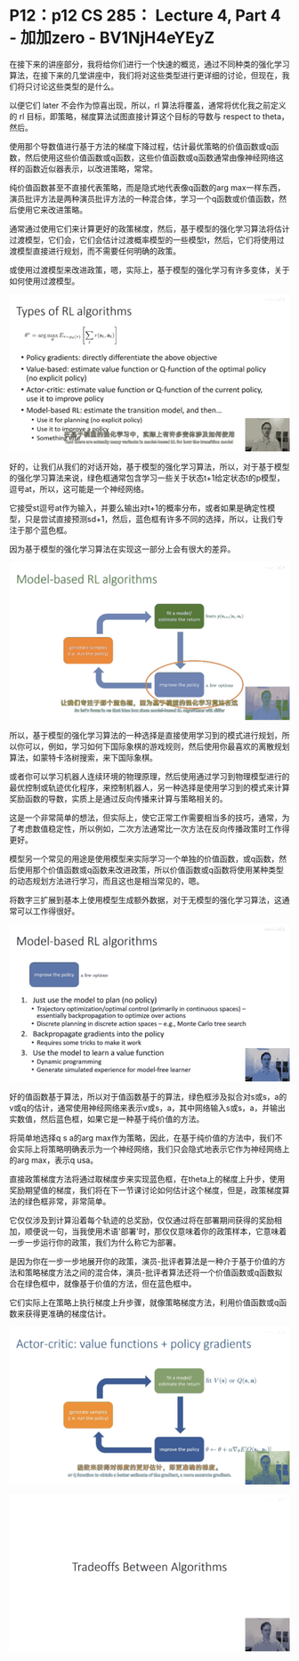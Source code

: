 # P12：p12 CS 285： Lecture 4, Part 4 - 加加zero - BV1NjH4eYEyZ

在接下来的讲座部分，我将给你们进行一个快速的概览，通过不同种类的强化学习算法，在接下来的几堂讲座中，我们将对这些类型进行更详细的讨论，但现在，我们将只讨论这些类型的是什么。

以便它们 later 不会作为惊喜出现，所以，rl 算法将覆盖，通常将优化我之前定义的 rl 目标，即策略，梯度算法试图直接计算这个目标的导数与 respect to theta，然后。

使用那个导数值进行基于方法的梯度下降过程，估计最优策略的价值函数或q函数，然后使用这些价值函数或q函数，这些价值函数或q函数通常由像神经网络这样的函数近似器表示，以改进策略，常常。

纯价值函数甚至不直接代表策略，而是隐式地代表像q函数的arg max一样东西，演员批评方法是两种演员批评方法的一种混合体，学习一个q函数或价值函数，然后使用它来改进策略。

通常通过使用它们来计算更好的政策梯度，然后，基于模型的强化学习算法将估计过渡模型，它们会，它们会估计过渡概率模型的一些模型t，然后，它们将使用过渡模型直接进行规划，而不需要任何明确的政策。

或使用过渡模型来改进政策，嗯，实际上，基于模型的强化学习有许多变体，关于如何使用过渡模型。

![](img/d2e8bfe880f63fd8d6e6356bebcdaf15_1.png)

好的，让我们从我们的对话开始，基于模型的强化学习算法，所以，对于基于模型的强化学习算法来说，绿色框通常包含学习一些关于状态t+1给定状态t的p模型，逗号at，所以，这可能是一个神经网络。

它接受st逗号at作为输入，并要么输出对t+1的概率分布，或者如果是确定性模型，只是尝试直接预测sd+1，然后，蓝色框有许多不同的选择，所以，让我们专注于那个蓝色框。

因为基于模型的强化学习算法在实现这一部分上会有很大的差异。

![](img/d2e8bfe880f63fd8d6e6356bebcdaf15_3.png)

所以，基于模型的强化学习算法的一种选择是直接使用学习到的模式进行规划，所以你可以，例如，学习如何下国际象棋的游戏规则，然后使用你最喜欢的离散规划算法，如蒙特卡洛树搜索，来下国际象棋。

或者你可以学习机器人连续环境的物理原理，然后使用通过学习到物理模型进行的最优控制或轨迹优化程序，来控制机器人，另一种选择是使用学习到的模式来计算奖励函数的导数，实质上是通过反向传播来计算与策略相关的。

这是一个非常简单的想法，但实际上，使它正常工作需要相当多的技巧，通常，为了考虑数值稳定性，所以例如，二次方法通常比一次方法在反向传播政策时工作得更好。

模型另一个常见的用途是使用模型来实际学习一个单独的价值函数，或q函数，然后使用那个价值函数或q函数来改进政策，所以价值函数或q函数将使用某种类型的动态规划方法进行学习，而且这也是相当常见的，嗯。

将数字三扩展到基本上使用模型生成额外数据，对于无模型的强化学习算法，这通常可以工作得很好。

![](img/d2e8bfe880f63fd8d6e6356bebcdaf15_5.png)

好的值函数基于算法，所以对于值函数基于的算法，绿色框涉及拟合对s或s，a的v或q的估计，通常使用神经网络来表示v或s，a，其中网络输入s或s，a，并输出实数值，然后蓝色框，如果它是一种基于纯价值的方法。

将简单地选择q s a的arg max作为策略，因此，在基于纯价值的方法中，我们不会实际上将策略明确表示为一个神经网络，我们只会隐式地表示它作为神经网络上的arg max，表示q usa。

直接政策梯度方法将通过取梯度步来实现蓝色框，在theta上的梯度上升步，使用奖励期望值的梯度，我们将在下一节课讨论如何估计这个梯度，但是，政策梯度算法的绿色框非常，非常简单。

它仅仅涉及到计算沿着每个轨迹的总奖励，仅仅通过将在部署期间获得的奖励相加，顺便说一句，当我使用术语'部署'时，那仅仅意味着你的政策样本，它意味着一步一步运行你的政策，我们为什么称它为部署。

是因为你在一步一步地展开你的政策，演员-批评者算法是一种介于基于价值的方法和策略梯度方法之间的混合体，演员-批评者算法还将一个价值函数或q函数拟合在绿色框中，就像基于价值的方法，但在蓝色框中。

它们实际上在策略上执行梯度上升步骤，就像策略梯度方法，利用价值函数或q函数来获得更准确的梯度估计。

![](img/d2e8bfe880f63fd8d6e6356bebcdaf15_7.png)

![](img/d2e8bfe880f63fd8d6e6356bebcdaf15_8.png)